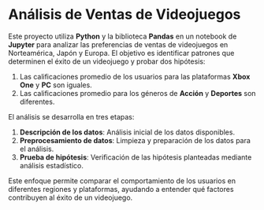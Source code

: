 # Análisis de Ventas de Videojuegos

Este proyecto utiliza **Python** y la biblioteca **Pandas** en un notebook de **Jupyter** para analizar las preferencias de ventas de videojuegos en Norteamérica, Japón y Europa. El objetivo es identificar patrones que determinen el éxito de un videojuego y probar dos hipótesis:

1. Las calificaciones promedio de los usuarios para las plataformas **Xbox One** y **PC** son iguales.
2. Las calificaciones promedio para los géneros de **Acción** y **Deportes** son diferentes.

El análisis se desarrolla en tres etapas:

1. **Descripción de los datos**: Análisis inicial de los datos disponibles.
2. **Preprocesamiento de datos**: Limpieza y preparación de los datos para el análisis.
3. **Prueba de hipótesis**: Verificación de las hipótesis planteadas mediante análisis estadístico.

Este enfoque permite comparar el comportamiento de los usuarios en diferentes regiones y plataformas, ayudando a entender qué factores contribuyen al éxito de un videojuego.

